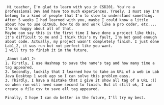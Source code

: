     _Hi teacher, I'm glad to learn with you in CSD201. You're a professional Dev and have too much experiences. Truely, I must say I'm belong to a kind of people that I'm to slow to understand something. After 5 weeks I had learned with you, maybe I could know a little about how to use GitHub, how to do and work like a pro coder, etc.... I'm so happy about all of that.
    Maybe can say this is the first time I have done a project like this, it's difficult to me and I think this's my fault, I'm not good enough about code. Actually, my project wasn't completely finish. I just done Lab1_2, it was run but not perfect like you want.
    I will try to finish it in the future.
    
    _About Lab1_2:
    1. Firstly, I use Hashmap to save the name's tag and how many time a tag appeared.
    2. Secondly, luckily that I learned how to take an URL of a web in Lab Java Desktop 1 week ago so I can solve this problem easy.
    3. Thirdly, I have a mistake that I give it show all tag of a URL :)) so when run will need some second to finish. But it still ok, I can create a file csv to save all tag appeared.
    
    Finally, I hope I can do better in the future, I'll try my best.
